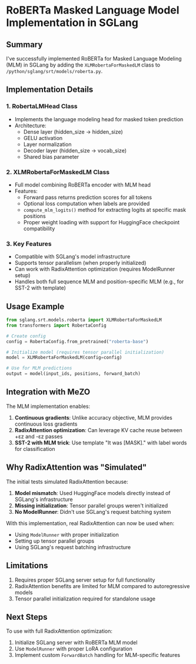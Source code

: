 # RoBERTa Masked Language Model Implementation in SGLang

## Summary

I've successfully implemented RoBERTa for Masked Language Modeling (MLM) in SGLang by adding the `XLMRobertaForMaskedLM` class to `/python/sglang/srt/models/roberta.py`.

## Implementation Details

### 1. **RobertaLMHead Class**
- Implements the language modeling head for masked token prediction
- Architecture:
  - Dense layer (hidden_size → hidden_size)
  - GELU activation
  - Layer normalization
  - Decoder layer (hidden_size → vocab_size)
  - Shared bias parameter

### 2. **XLMRobertaForMaskedLM Class**
- Full model combining RoBERTa encoder with MLM head
- Features:
  - Forward pass returns prediction scores for all tokens
  - Optional loss computation when labels are provided
  - `compute_mlm_logits()` method for extracting logits at specific mask positions
  - Proper weight loading with support for HuggingFace checkpoint compatibility

### 3. **Key Features**
- Compatible with SGLang's model infrastructure
- Supports tensor parallelism (when properly initialized)
- Can work with RadixAttention optimization (requires ModelRunner setup)
- Handles both full sequence MLM and position-specific MLM (e.g., for SST-2 with template)

## Usage Example

```python
from sglang.srt.models.roberta import XLMRobertaForMaskedLM
from transformers import RobertaConfig

# Create config
config = RobertaConfig.from_pretrained("roberta-base")

# Initialize model (requires tensor parallel initialization)
model = XLMRobertaForMaskedLM(config=config)

# Use for MLM predictions
output = model(input_ids, positions, forward_batch)
```

## Integration with MeZO

The MLM implementation enables:
1. **Continuous gradients**: Unlike accuracy objective, MLM provides continuous loss gradients
2. **RadixAttention optimization**: Can leverage KV cache reuse between +εz and -εz passes
3. **SST-2 with MLM trick**: Use template "It was [MASK]." with label words for classification

## Why RadixAttention was "Simulated"

The initial tests simulated RadixAttention because:
1. **Model mismatch**: Used HuggingFace models directly instead of SGLang's infrastructure
2. **Missing initialization**: Tensor parallel groups weren't initialized
3. **No ModelRunner**: Didn't use SGLang's request batching system

With this implementation, real RadixAttention can now be used when:
- Using `ModelRunner` with proper initialization
- Setting up tensor parallel groups
- Using SGLang's request batching infrastructure

## Limitations

1. Requires proper SGLang server setup for full functionality
2. RadixAttention benefits are limited for MLM compared to autoregressive models
3. Tensor parallel initialization required for standalone usage

## Next Steps

To use with full RadixAttention optimization:
1. Initialize SGLang server with RoBERTa MLM model
2. Use `ModelRunner` with proper LoRA configuration
3. Implement custom `ForwardBatch` handling for MLM-specific features